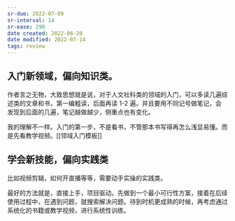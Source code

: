 ```yaml
---
sr-due: 2022-07-09
sr-interval: 14
sr-ease: 290
date created: 2022-06-20
date modified: 2022-07-14
tags: review
---
```


## 入门新领域，偏向知识类。

作者言之无物，大致思想就是说，对于人文社科类的领域的入门，可以多读几遍综述类的文章和书，第一编粗读，后面再读 1-2 遍。并且要用不同记号做笔记，会发现到后面的几遍，笔记越做越少，侧重点也有变化。

我的理解不一样。入门的第一步，不是看书，不管那本书写得再怎么浅显易懂。而是先看教学视频。[[领域入门模板]]

## 学会新技能，偏向实践类

比如视频剪辑，如何开直播等等，需要动手实操的实践类。

最好的方法就是，直接上手，项目驱动。先做到一个最小可行性方案，接着在后续使用过程中，在遇到问题，就搜索解决问题。待到时机更成熟的时候，再考虑通过系统化的书籍或教学视频，进行系统性训练。
